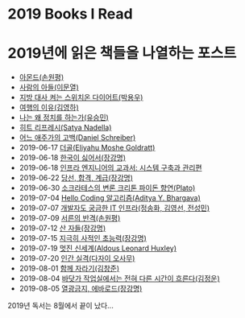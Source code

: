 # 2019 Books I Read


# 2019년에 읽은 책들을 나열하는 포스트

* [아몬드(손원평)](http://www.kyobobook.co.kr/product/detailViewKor.laf?ejkGb=KOR&mallGb=KOR&barcode=9788936434267&orderClick=LAG&Kc=)
* [사람의 아들(이문열)](http://www.kyobobook.co.kr/product/detailViewKor.laf?ejkGb=KOR&mallGb=KOR&barcode=9788937480485&orderClick=LEB&Kc=)
* [지방 대사 켜는 스위치온 다이어트(박용우)](http://www.kyobobook.co.kr/product/detailViewKor.laf?ejkGb=KOR&mallGb=KOR&barcode=9791196334703&orderClick=LAH&Kc=)
* [여행의 이유(김영하)](http://www.kyobobook.co.kr/product/detailViewKor.laf?ejkGb=KOR&mallGb=KOR&barcode=9788954655972&orderClick=LAH&Kc=)
* [나는 왜 정치를 하는가(유승민)](http://www.kyobobook.co.kr/product/detailViewKor.laf?ejkGb=KOR&mallGb=KOR&barcode=9791195842032&orderClick=LAH&Kc=)
* [히트 리프레시(Satya Nadella)](http://www.kyobobook.co.kr/product/detailViewKor.laf?ejkGb=KOR&mallGb=KOR&barcode=9788965962502&orderClick=LAH&Kc=)
* [어느 애주가의 고백(Daniel Schreiber)](http://www.kyobobook.co.kr/product/detailViewKor.laf?ejkGb=KOR&mallGb=KOR&barcode=9791188331222&orderClick=LAH&Kc=)
* 2019-06-17 [더골(Eliyahu Moshe Goldratt)](http://www.kyobobook.co.kr/product/detailViewKor.laf?ejkGb=KOR&mallGb=KOR&barcode=9791157031030&orderClick=LAH&Kc=)
* 2019-06-18 [한국이 싫어서(장강명)](http://www.kyobobook.co.kr/product/detailViewKor.laf?ejkGb=KOR&mallGb=KOR&barcode=9788937473074&orderClick=LAG&Kc=)
* 2019-06-18 [인프라 엔지니어의 교과서: 시스템 구축과 관리편](http://www.kyobobook.co.kr/product/detailViewKor.laf?ejkGb=KOR&mallGb=KOR&barcode=9791160500165&orderClick=LEA&Kc=)
* 2019-06-22 [당선, 합격, 계급(장강명)](http://www.kyobobook.co.kr/product/detailViewKor.laf?ejkGb=KOR&mallGb=KOR&barcode=9788937436888&orderClick=LAG&Kc=)
* 2019-06-30 [소크라테스의 변론 크리톤 파이돈 향연(Plato)](http://www.kyobobook.co.kr/product/detailViewKor.laf?ejkGb=KOR&barcode=9788991290464)
* 2019-07-04 [Hello Coding 알고리즘(Aditya Y. Bhargava)](http://www.kyobobook.co.kr/product/detailViewKor.laf?ejkGb=KOR&mallGb=KOR&barcode=9788968483547&orderClick=LAG&Kc=)
* 2019-07-07 [개발자도 궁금한 IT 인프라(정송화, 김영선, 전성민)](http://www.kyobobook.co.kr/product/detailViewKor.laf?ejkGb=KOR&mallGb=KOR&barcode=9791188621224&orderClick=LAG&Kc=)
* 2019-07-09 [서른의 반격(손원평)](http://www.kyobobook.co.kr/product/detailViewKor.laf?ejkGb=KOR&mallGb=KOR&barcode=9791196199807&orderClick=LAG&Kc=)
* 2019-07-12 [산 자들(장강명)](http://www.kyobobook.co.kr/product/detailViewKor.laf?ejkGb=KOR&mallGb=KOR&barcode=9788937441912&orderClick=LAG&Kc=)
* 2019-07-15 [지극히 사적인 초능력(장강명)](http://www.kyobobook.co.kr/product/detailViewKor.laf?ejkGb=KOR&mallGb=KOR&barcode=9791189015657&orderClick=LAH&Kc=)
* 2019-07-19 [멋진 신세계(Aldous Leonard Huxley)](http://www.kyobobook.co.kr/product/detailViewKor.laf?ejkGb=KOR&mallGb=KOR&barcode=9788931010831&orderClick=LAG&Kc=)
* 2019-07-20 [인간 실격(다자이 오사무)](http://www.kyobobook.co.kr/product/detailViewKor.laf?ejkGb=KOR&mallGb=KOR&barcode=9788937461033&orderClick=LAG&Kc=)
* 2019-08-01 [함께 자라기(김창준)](http://www.kyobobook.co.kr/product/detailViewKor.laf?ejkGb=KOR&mallGb=KOR&barcode=9788966262335&orderClick=LAG&Kc=)
* 2019-08-04 [바닷가 작업실에서는 전혀 다른 시간이 흐른다(김정운)](http://www.kyobobook.co.kr/product/detailViewKor.laf?ejkGb=KOR&mallGb=KOR&barcode=9788950981082&orderClick=LEB&Kc=)
* 2019-08-05 [열광금지, 에바로드(장강명)](http://www.kyobobook.co.kr/product/detailViewKor.laf?ejkGb=KOR&mallGb=KOR&barcode=9788974331146&orderClick=LAG&Kc=)

2019년 독서는 8월에서 끝이 났다...

